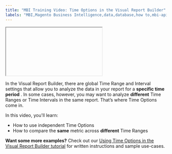 ```yaml
---
title: "MBI Training Video: Time Options in the Visual Report Builder"
labels: "MBI,Magento Business Intelligence,data,database,how to,mbi-api-migration,reports"
---
```


<iframe></iframe>

In the Visual Report Builder, there are global Time Range and Interval settings that allow you to analyze the data in your report for a **specific time period** . In some cases, however, you may want to analyze **different** Time Ranges or Time Intervals in the same report. That’s where Time Options come in.

In this video, you'll learn:

* How to use independent Time Options
* How to compare the **same** metric across **different** Time Ranges

 **Want some more examples?** Check out our [Using Time Options in the Visual Report Builder tutorial](https://support.magento.com/hc/en-us/articles/360016505432) for written instructions and sample use-cases.